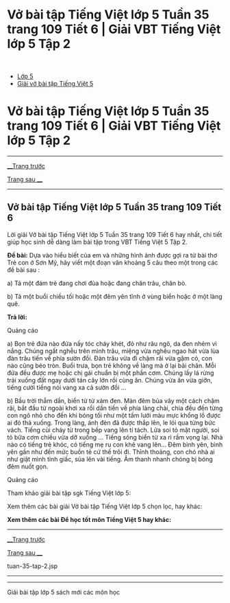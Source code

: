 # Vở bài tập Tiếng Việt lớp 5 Tuần 35 trang 109 Tiết 6 | Giải VBT Tiếng Việt lớp 5 Tập 2

﻿

  * [Lớp 5](https://vietjack.com/series/lop-5.jsp)
  * [Giải vở bài tập Tiếng Việt 5](https://vietjack.com/giai-vo-bai-tap-tieng-viet-5/index.jsp)



# Vở bài tập Tiếng Việt lớp 5 Tuần 35 trang 109 Tiết 6 | Giải VBT Tiếng Việt lớp 5 Tập 2

* * *

[__Trang trước](https://vietjack.com/giai-vo-bai-tap-tieng-viet-5/tuan-35-tap-2.jsp)

[Trang sau __](https://vietjack.com/giai-vo-bai-tap-tieng-viet-5/tuan-35-tap-2.jsp)

* * *

## Vở bài tập Tiếng Việt lớp 5 Tuần 35 trang 109 Tiết 6

Lời giải Vở bài tập Tiếng Việt lớp 5 Tuần 35 trang 109 Tiết 6 hay nhất, chi tiết giúp học sinh dễ dàng làm bài tập trong VBT Tiếng Việt 5 Tập 2.

**Đề bài:** Dựa vào hiểu biết của em và những hình ảnh được gợi ra từ bài thơ Trẻ con ở Sơn Mỹ, hãy viết một đoạn văn khoảng 5 câu theo một trong các đề bài sau :

a) Tả một đám trẻ đang chơi đùa hoặc đang chăn trâu, chăn bò. 

b) Tả một buổi chiều tối hoặc một đêm yên tĩnh ở vùng biển hoặc ở một làng quê. 

**Trả lời:**

Quảng cáo

a) Bọn trẻ đứa nào đứa nấy tóc cháy khét, đỏ như râu ngô, da đen nhẻm vì nắng. Chúng ngất nghễu trên mình trâu, miệng vừa nghêu ngao hát vừa lùa đàn trâu tiến về phía sườn đồi. Đàn trâu vừa đi chậm rãi vừa gặm cỏ, con nào cũng béo tròn. Buổi trưa, bọn trẻ không về làng mà ở lại bãi chăn. Mỗi đứa đều được mẹ hoặc chị gái chuẩn bị một phần cơm. Chúng lấy lá rừng trải xuống đất ngay dưới tán cây lớn rồi cùng ăn. Chúng vừa ăn vừa giỡn, tiếng cười tiếng nói vang xa cả sườn đồi ... 

b) Bầu trời thẫm dần, biển từ từ xám đen. Màn đêm bủa vây một cách chậm rãi, bắt đầu từ ngoài khơi xa rồi dần tiến về phía làng chài, chia đều đến từng con ngõ nhỏ cho đến khi bóng tối như một tấm lưới màu mực khổng lồ được ai đó thả xuống. Trong làng, ánh đèn đã được thắp lên, le lói qua từng bức vách. Tiếng củi cháy từ trong bếp vang lên tí tách. Lửa soi tỏ mặt người, soi tỏ bữa cơm chiều vừa dỡ xuống ... Tiếng sóng biển từ xa rì rầm vọng lại. Nhà nào có tiếng trẻ khóc, có tiếng mẹ ru con khẽ vang lên... Đêm bình yên, bình yên gần như đến mức buồn tẻ cứ thế trôi đi. Thỉnh thoảng, con chó nhà ai như giật mình tỉnh giấc, sủa lên vài tiếng. Âm thanh nhanh chóng bị bóng đêm nuốt gọn. 

Quảng cáo

Tham khảo giải bài tập sgk Tiếng Việt lớp 5:

Xem thêm các bài giải Vở bài tập Tiếng Việt lớp 5 chọn lọc, hay khác:

**Xem thêm các bài Để học tốt môn Tiếng Việt 5 hay khác:**

* * *

[__Trang trước](https://vietjack.com/giai-vo-bai-tap-tieng-viet-5/tuan-35-tap-2.jsp)

[Trang sau __](https://vietjack.com/giai-vo-bai-tap-tieng-viet-5/tuan-35-tap-2.jsp)

tuan-35-tap-2.jsp

* * *

* * *

Giải bài tập lớp 5 sách mới các môn học
